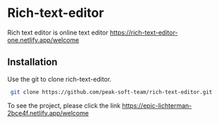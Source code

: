 # Rich-text-editor

Rich text editor is online text editor 
https://rich-text-editor-one.netlify.app/welcome

## Installation

Use the git to clone rich-text-editor.
```bash
 git clone https://github.com/peak-soft-team/rich-text-editor.git
```


To see the project, please click the link https://epic-lichterman-2bce4f.netlify.app/welcome
